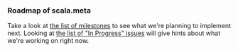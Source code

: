 ### Roadmap of scala.meta

Take a look at [the list of milestones](https://github.com/scalameta/scalameta/milestones) to see what we're planning to implement next. Looking at [the list of "In Progress" issues](https://github.com/scalameta/scalameta/issues?q=is%3Aopen+is%3Aissue+label%3A%22In+progress%22) will give hints about what we're working on right now.
